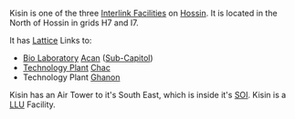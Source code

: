 Kisin is one of the three [Interlink Facilities](../locations/Interlink.md) on
[Hossin](../locations/Hossin.md). It is located in the North of Hossin in grids
H7 and I7.

It has [Lattice](../terminology/Lattice.md) Links to:

- [Bio Laboratory](../locations/Bio_Laboratory.md) [Acan](Acan.md)
  ([Sub-Capitol](../locations/Sub-Capitol.md))
- [Technology Plant](../locations/Technology_Plant.md) [Chac](Chac.md)
- Technology Plant [Ghanon](Ghanon.md)

Kisin has an Air Tower to it's South East, which is inside it's
[SOI](../locations/Sphere_of_Influence.md). Kisin is a
[LLU](../terminology/Lattice_Logic_Unit.md) Facility.


